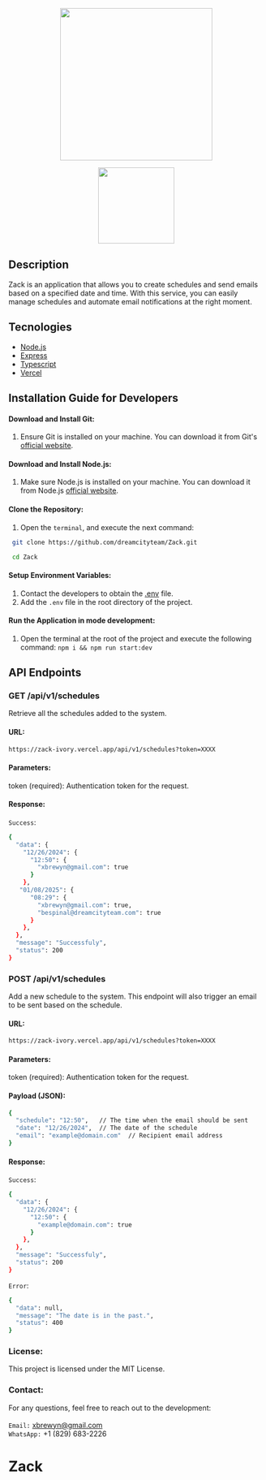 
<p align="center">
  <img width="300" src="https://github.com/user-attachments/assets/eedaa923-7ea9-4305-9b88-d68691129bfb" />
</p>
<p align="center">
 <img width="150" src="https://img.shields.io/badge/npm%20package->=v21.6.2-green" />
</p>

## Description 
Zack is an application that allows you to create schedules and send emails based on a specified date and time. With this service, you can easily manage schedules and automate email notifications at the right moment.

## Tecnologies
- [Node.js](https://nodejs.org/en)
- [Express](https://expressjs.com/en/guide/routing.html)
- [Typescript](https://www.typescriptlang.org/)
- [Vercel](https://vercel.com/)

## Installation Guide for Developers

#### Download and Install Git:

1. Ensure Git is installed on your machine. You can download it from Git's [official website](https://git-scm.com/downloads).

#### Download and Install Node.js:

1. Make sure Node.js is installed on your machine. You can download it from Node.js [official website](https://nodejs.org/en).

#### Clone the Repository:
1. Open the `terminal`, and execute the next command: 
```bash 
 git clone https://github.com/dreamcityteam/Zack.git

 cd Zack
```

#### Setup Environment Variables:
1. Contact the developers to obtain the [.env](https://drive.google.com/file/d/1ejFJcT6XYlKt-960YFzlRwTZA_K3ZSdb/view?usp=drive_link) file.
2. Add the `.env` file in the root directory of the project.

#### Run the Application in mode development:
1. Open the terminal at the root of the project and execute the following command:
```npm i && npm run start:dev ```

## API Endpoints
### GET /api/v1/schedules
Retrieve all the schedules added to the system.
#### URL:
```bash 
https://zack-ivory.vercel.app/api/v1/schedules?token=XXXX
```
#### Parameters:
token (required): Authentication token for the request.
#### Response:
`Success`: 
```bash 
{
  "data": {
    "12/26/2024": {
      "12:50": {
        "xbrewyn@gmail.com": true
      }
    },
   "01/08/2025": {
      "08:29": {
        "xbrewyn@gmail.com": true,
        "bespinal@dreamcityteam.com": true
      }
    },
  },
  "message": "Successfuly",
  "status": 200
}
```
### POST /api/v1/schedules
Add a new schedule to the system. This endpoint will also trigger an email to be sent based on the schedule.
#### URL:
```bash 
https://zack-ivory.vercel.app/api/v1/schedules?token=XXXX
```
#### Parameters:
token (required): Authentication token for the request.
#### Payload (JSON):
```bash 
{
  "schedule": "12:50",   // The time when the email should be sent
  "date": "12/26/2024",  // The date of the schedule
  "email": "example@domain.com"  // Recipient email address
}
```
#### Response:
`Success`: 
```bash 
{
  "data": {
    "12/26/2024": {
      "12:50": {
        "example@domain.com": true
      }
    },
  },
  "message": "Successfuly",
  "status": 200
}
```
`Error`:
```bash 
{
  "data": null,
  "message": "The date is in the past.",
  "status": 400
}
```

### License:
This project is licensed under the MIT License.

### Contact:
For any questions, feel free to reach out to the development: <br /> <br />
`Email:` xbrewyn@gmail.com <br />
`WhatsApp:` +1 (829) 683-2226
# Zack
